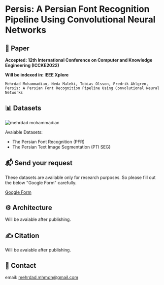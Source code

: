 # Persis: A Persian Font Recognition Pipeline Using Convolutional Neural Networks


## 📖 Paper
**Accepted: 12th International Conference on Computer and Knowledge Engineering (ICCKE2022)**

**Will be indexed in: IEEE Xplore**

```Mehrdad Mohammadian, Neda Maleki, Tobias Olsson, Fredrik Ahlgren, Persis: A Persian Font Recognition Pipeline Using Convolutional Neural Networks ```


## 📊 Datasets
![mehrdad mohammadian](assets/presis-some-samples.png)


Avaiable Datasets:
- The Persian Font Recognition (PFR) 
- The Persian Text Image Segmentation (PTI SEG) 

## 📬 Send your request
These datasets are available only for research purposes. So please fill out the below "Google Form" carefully.

[Google Form](https://docs.google.com/forms/d/e/1FAIpQLScyDsPJ9PUXrae6X6mlOxjnZw4xV03BEJhSPoThZkh5YsnwXw/viewform?usp=sf_link)

## ⚙️ Architecture
Will be avaiable after publishing.

## ✍️ Citation
Will be avaiable after publishing.


## 📧 Contact
email:  mehrdad.mhmdn@gmail.com
